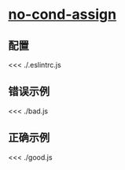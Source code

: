 # [no-cond-assign](https://eslint.org/docs/rules/no-cond-assign)

## 配置

<<< ./.eslintrc.js

## 错误示例

<<< ./bad.js

## 正确示例

<<< ./good.js
